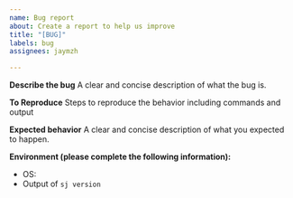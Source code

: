 ```yaml
---
name: Bug report
about: Create a report to help us improve
title: "[BUG]"
labels: bug
assignees: jaymzh

---
```


**Describe the bug**
A clear and concise description of what the bug is.

**To Reproduce**
Steps to reproduce the behavior including commands and output

**Expected behavior**
A clear and concise description of what you expected to happen.

**Environment (please complete the following information):**

- OS:
- Output of `sj version`
